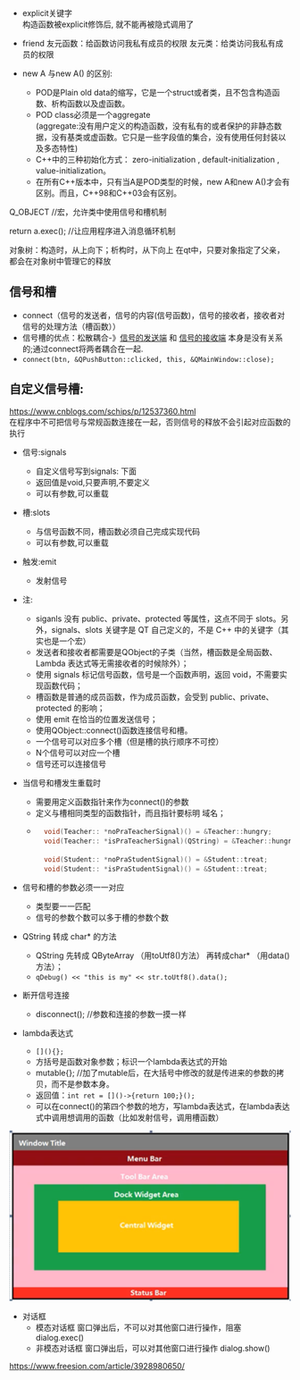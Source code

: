 * explicit关键字  
构造函数被explicit修饰后, 就不能再被隐式调用了

* friend
友元函数：给函数访问我私有成员的权限
友元类：给类访问我私有成员的权限

* new A 与new A() 的区别:  
    * POD是Plain old data的缩写，它是一个struct或者类，且不包含构造函数、析构函数以及虚函数。
    * POD class必须是一个aggregate  
        (aggregate:没有用户定义的构造函数，没有私有的或者保护的非静态数据，没有基类或虚函数。它只是一些字段值的集合，没有使用任何封装以及多态特性)
    * C++中的三种初始化方式：
        zero-initialization , default-initialization , value-initialization。
    * 在所有C++版本中，只有当A是POD类型的时候，new A和new A()才会有区别。而且，C++98和C++03会有区别。




Q_OBJECT //宏，允许类中使用信号和槽机制

return a.exec();	//让应用程序进入消息循环机制

对象树：构造时，从上向下；析构时，从下向上
在qt中，只要对象指定了父亲，都会在对象树中管理它的释放

## 信号和槽  
* connect（信号的发送者，信号的内容(信号函数)，信号的接收者，接收者对信号的处理方法（槽函数））  
* 信号槽的优点：松散耦合-》<u>信号的发送端</u> 和 <u>信号的接收端</u>  本身是没有关系的;通过connect将两者耦合在一起.
* `connect(btn, &QPushButton::clicked, this, &QMainWindow::close);`

## 自定义信号槽:
https://www.cnblogs.com/schips/p/12537360.html  
在程序中不可把信号与常规函数连接在一起，否则信号的释放不会引起对应函数的执行

* 信号:signals
    * 自定义信号写到signals: 下面
    * 返回值是void,只要声明,不要定义
    * 可以有参数,可以重载

* 槽:slots
    * 与信号函数不同，槽函数必须自己完成实现代码
    * 可以有参数,可以重载

* 触发:emit 
    * 发射信号

* 注:
    * siganls 没有 public、private、protected 等属性，这点不同于 slots。另外，signals、slots 关键字是 QT 自己定义的，不是 C++ 中的关键字（其实也是一个宏）
    * 发送者和接收者都需要是QObject的子类（当然，槽函数是全局函数、Lambda 表达式等无需接收者的时候除外）；
    * 使用 signals 标记信号函数，信号是一个函数声明，返回 void，不需要实现函数代码；
    * 槽函数是普通的成员函数，作为成员函数，会受到 public、private、protected 的影响；
    * 使用 emit 在恰当的位置发送信号；
    * 使用QObject::connect()函数连接信号和槽。 
    * 一个信号可以对应多个槽（但是槽的执行顺序不可控）
    * N个信号可以对应一个槽
    * 信号还可以连接信号

* 当信号和槽发生重载时
    * 需要用定义函数指针来作为connect()的参数
    * 定义与槽相同类型的函数指针，而且指针要标明 域名；
    * ```cpp
        void(Teacher:: *noPraTeacherSignal)() = &Teacher::hungry;
	    void(Teacher:: *isPraTeacherSignal)(QString) = &Teacher::hungry;

	    void(Student:: *noPraStudentSignal)() = &Student::treat;
	    void(Student:: *isPraStudentSignal)() = &Student::treat;
        ```

* 信号和槽的参数必须一一对应
    * 类型要一一匹配
    * 信号的参数个数可以多于槽的参数个数


* QString 转成 char* 的方法
    * QString 先转成 QByteArray （用toUtf8()方法） 再转成char* （用data()方法）；
    * `qDebug() << "this is my" << str.toUtf8().data();`

* 断开信号连接
    * disconnect(); //参数和连接的参数一摸一样

* lambda表达式
    * `[](){};` 
    * 方括号是函数对象参数；标识一个lambda表达式的开始
    * []()mutable{}; //加了mutable后，在大括号中修改的就是传进来的参数的拷贝，而不是参数本身。
    * 返回值：`int ret = []()->{return 100;}();`
    * 可以在connect()的第四个参数的地方，写lambda表达式，在lambda表达式中调用想调用的函数（比如发射信号，调用槽函数）

![](../img/mainWindowLayout.PNG)

* 对话框
    * 模态对话框
        窗口弹出后，不可以对其他窗口进行操作，阻塞
        dialog.exec() 
    * 非模态对话框 
        窗口弹出后，可以对其他窗口进行操作
        dialog.show()
	

https://www.freesion.com/article/3928980650/

